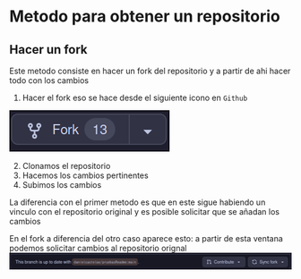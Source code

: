 # Metodo para obtener un repositorio

## Hacer un fork

Este metodo consiste en hacer un fork del repositorio y a partir de ahi hacer todo con los cambios

1. Hacer el fork eso se hace desde el siguiente icono en `Github`

![img.png](img.png)

2. Clonamos el repositorio
3. Hacemos los cambios pertinentes
4. Subimos los cambios

La diferencia con el primer metodo es que en este sigue habiendo un vinculo con el repositorio original y es posible solicitar que se añadan los cambios

En el fork a diferencia del otro caso aparece esto:
a partir de esta ventana podemos solicitar cambios al repositorio orignal
![img_1.png](img_1.png)